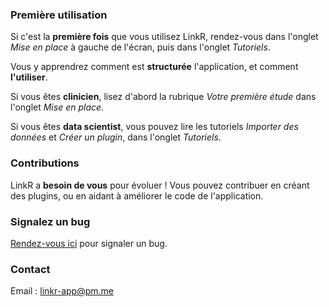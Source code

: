 ### <i class="fa fa-cogs" style="color: steelblue;"></i> Première utilisation

Si c'est la **première fois** que vous utilisez LinkR, rendez-vous dans l'onglet *Mise en place* à gauche de l'écran, puis dans l'onglet *Tutoriels*.

Vous y apprendrez comment est **structurée** l'application, et comment **l'utiliser**.

Si vous êtes **clinicien**, lisez d'abord la rubrique *Votre première étude* dans l'onglet *Mise en place*.

Si vous êtes **data scientist**, vous pouvez lire les tutoriels *Importer des données* et *Créer un plugin*, dans l'onglet *Tutoriels*.

### <i class="fa fa-code-branch" style="color: steelblue;"></i> Contributions

LinkR a **besoin de vous** pour évoluer ! Vous pouvez contribuer en créant des plugins, ou en aidant à améliorer le code de l'application.

### <i class="fa fa-exclamation-triangle" style="color: steelblue;"></i> Signalez un bug

<a href = "https://github.com/BorisDelange/LinkR/issues" target = "_blank">Rendez-vous ici</a> pour signaler un bug.

### <i class="fa fa-envelope" style="color: steelblue;"></i> Contact

Email : linkr-app@pm.me
